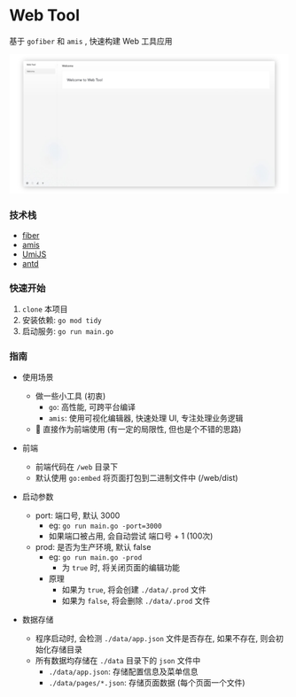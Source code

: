 # Web Tool

基于 `gofiber` 和 `amis` , 快速构建 Web 工具应用

![](web-tool.png)

### 技术栈

- [fiber](https://github.com/gofiber/fiber)
- [amis](https://github.com/baidu/amis)
- [UmiJS](https://github.com/umijs/umi)
- [antd](https://github.com/ant-design/ant-design)

### 快速开始

1. `clone` 本项目
2. 安装依赖: `go mod tidy`
3. 启动服务: `go run main.go`

### 指南

- 使用场景
    - 做一些小工具 (初衷)
        - `go`: 高性能, 可跨平台编译
        - `amis`: 使用可视化编辑器, 快速处理 UI, 专注处理业务逻辑
    - 🤔 直接作为前端使用 (有一定的局限性, 但也是个不错的思路)
    
- 前端
    - 前端代码在 `/web` 目录下
    - 默认使用 `go:embed` 将页面打包到二进制文件中 (/web/dist)
    
- 启动参数
    - port: 端口号, 默认 3000
        - eg: `go run main.go -port=3000`
        - 如果端口被占用, 会自动尝试 端口号 + 1 (100次)
    - prod: 是否为生产环境, 默认 false
        - eg: `go run main.go -prod`
            - 为 `true` 时, 将关闭页面的编辑功能
        - 原理
            - 如果为 `true`, 将会创建 `./data/.prod` 文件
            - 如果为 `false`, 将会删除 `./data/.prod` 文件
            
- 数据存储
    - 程序启动时, 会检测 `./data/app.json` 文件是否存在, 如果不存在, 则会初始化存储目录
    - 所有数据均存储在 `./data` 目录下的 `json` 文件中
        - `./data/app.json`: 存储配置信息及菜单信息
        - `./data/pages/*.json`: 存储页面数据 (每个页面一个文件)
